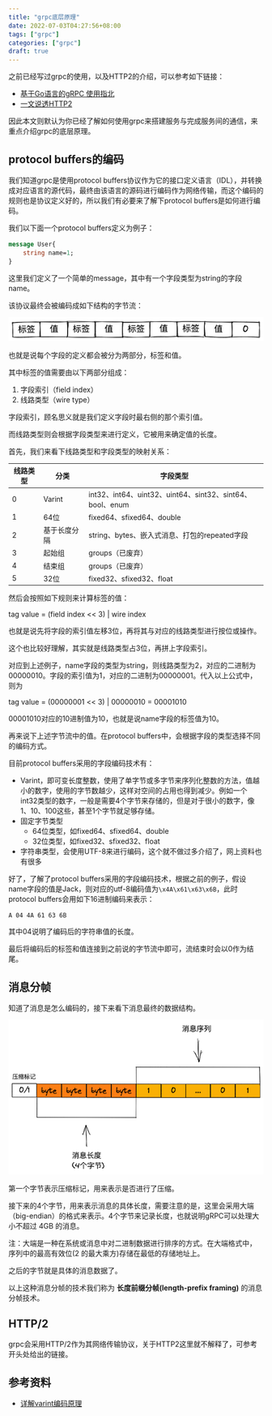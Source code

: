 ```yaml
---
title: "grpc底层原理"
date: 2022-07-03T04:27:56+08:00
tags: ["grpc"]
categories: ["grpc"]
draft: true
---
```


之前已经写过grpc的使用，以及HTTP2的介绍，可以参考如下链接：
* [基于Go语言的gRPC 使用指北](https://zhengweikeng.github.io/seed-blog/posts/grpc-go-technology/)
* [一文说透HTTP2](https://zhengweikeng.github.io/seed-blog/posts/one-blog-to-know-http2/)

因此本文则默认为你已经了解如何使用grpc来搭建服务与完成服务间的通信，来重点介绍grpc的底层原理。

## protocol buffers的编码
我们知道grpc是使用protocol buffers协议作为它的接口定义语言（IDL），并转换成对应语言的源代码，最终由该语言的源码进行编码作为网络传输，而这个编码的规则也是协议定义好的，所以我们有必要来了解下protocol buffers是如何进行编码。

我们以下面一个protocol buffers定义为例子：

```protobuf
message User{
	string name=1;
}
```

这里我们定义了一个简单的message，其中有一个字段类型为string的字段name。

该协议最终会被编码成如下结构的字节流：

![protobuf_byte_steam](protobuf_byte_stream.png)

也就是说每个字段的定义都会被分为两部分，标签和值。

其中标签的值需要由以下两部分组成：
1. 字段索引（field index）
2. 线路类型（wire type）

字段索引，顾名思义就是我们定义字段时最右侧的那个索引值。

而线路类型则会根据字段类型来进行定义，它被用来确定值的长度。

首先，我们来看下线路类型和字段类型的映射关系：

| 线路类型 | 分类         | 字段类型                                                 |
| -------- | ------------ | -------------------------------------------------------- |
| 0        | Varint       | int32、int64、uint32、uint64、sint32、sint64、bool、enum |
| 1        | 64位         | fixed64、sfixed64、double                                |
| 2        | 基于长度分隔 | string、bytes、嵌入式消息、打包的repeated字段            |
| 3        | 起始组       | groups（已废弃）                                         |
| 4        | 结束组       | groups（已废弃）                                         |
| 5        | 32位         | fixed32、sfixed32、float                                                         |

然后会按照如下规则来计算标签的值：

tag value = (field index << 3)  | wire index

也就是说先将字段的索引值左移3位，再将其与对应的线路类型进行按位或操作。

这个也比较好理解，其实就是线路类型占3位，再拼上字段索引。

对应到上述例子，name字段的类型为string，则线路类型为2，对应的二进制为00000010。字段的索引值为1，对应的二进制为00000001。代入以上公式中，则为

tag value = (00000001 << 3) | 00000010 = 00001010

00001010对应的10进制值为10，也就是说name字段的标签值为10。

再来说下上述字节流中的值。在protocol buffers中，会根据字段的类型选择不同的编码方式。

目前protocol buffers采用的字段编码技术有：
* Varint，即可变长度整数，使用了单字节或多字节来序列化整数的方法，值越小的数字，使用的字节数越少，这样对空间的占用也得到减少。例如一个int32类型的数字，一般是需要4个字节来存储的，但是对于很小的数字，像1、10、100这些，甚至1个字节就足够存储。
* 固定字节类型
	* 64位类型，如fixed64、sfixed64、double
	* 32位类型，如fixed32、sfixed32、float
* 字符串类型，会使用UTF-8来进行编码，这个就不做过多介绍了，网上资料也有很多

好了，了解了protocol buffers采用的字段编码技术，根据之前的例子，假设name字段的值是Jack，则对应的utf-8编码值为`\x4A\x61\x63\x6B`，此时protocol buffers会用如下16进制编码来表示：

```
A 04 4A 61 63 6B
```

其中04说明了编码后的字符串值的长度。

最后将编码后的标签和值连接到之前说的字节流中即可，流结束时会以0作为结尾。

## 消息分帧
知道了消息是怎么编码的，接下来看下消息最终的数据结构。

![grpc-message.png](grpc-message.png)

第一个字节表示压缩标记，用来表示是否进行了压缩。

接下来的4个字节，用来表示消息的具体长度，需要注意的是，这里会采用大端（big-endian）的格式来表示。4个字节来记录长度，也就说明gRPC可以处理大小不超过 4GB 的消息。

注：大端是一种在系统或消息中对二进制数据进行排序的方式。在大端格式中， 序列中的最高有效位(2 的最大乘方)存储在最低的存储地址上。

之后的字节就是具体的消息数据了。

以上这种消息分帧的技术我们称为 **长度前缀分帧(length-prefix framing)** 的消息分帧技术。

## HTTP/2
grpc会采用HTTP/2作为其网络传输协议，关于HTTP2这里就不解释了，可参考开头处给出的链接。



## 参考资料
* [详解varint编码原理](https://juejin.cn/post/6844903953327456263) 